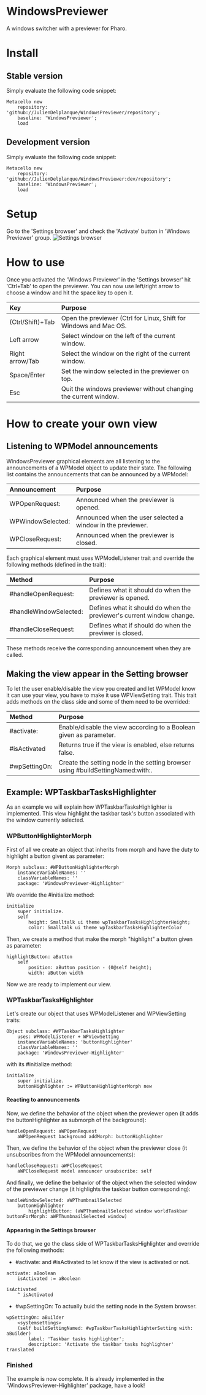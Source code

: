 # WindowsPreviewer
A windows switcher with a previewer for Pharo.

# Install
## Stable version
Simply evaluate the following code snippet:
~~~
Metacello new
    repository: 'github://JulienDelplanque/WindowsPreviewer/repository';
    baseline: 'WindowsPreviewer';
    load
~~~

## Development version
Simply evaluate the following code snippet:
~~~
Metacello new
    repository: 'github://JulienDelplanque/WindowsPreviewer:dev/repository';
    baseline: 'WindowsPreviewer';
    load
~~~

# Setup
Go to the 'Settings browser' and check the 'Activate' button in 'Windows Previewer' group.
![Settings browser](https://raw.githubusercontent.com/juliendelplanque/WindowsPreviewer/dev/misc/img/settings.png)

# How to use
Once you activated the 'Windows Previewer' in the 'Settings browser' hit 'Ctrl+Tab' to open the previewer.
You can now use left/right arrow to choose a window and hit the space key to open it.

| Key                  | Purpose                                                                   |
|:---------------------|:--------------------------------------------------------------------------|
| (Ctrl/Shift)+Tab     | Open the previewer (Ctrl for Linux, Shift for Windows and Mac OS.         |
| Left arrow           | Select window on the left of the current window.                          |
| Right arrow/Tab      | Select the window on the right of the current window.                     |
| Space/Enter          | Set the window selected in the previewer on top.                          |
| Esc                  | Quit the windows previewer without changing the current window.           |

# How to create your own view
## Listening to WPModel announcements
WindowsPreviewer graphical elements are all listening to the announcements of a WPModel object to update their state.
The following list contains the announcements that can be announced by a WPModel:

| Announcement      | Purpose                                                    |
|:------------------|:-----------------------------------------------------------|
| WPOpenRequest:    | Announced when the previewer is opened.                    |
| WPWindowSelected: | Announced when the user selected a window in the previewer.|
| WPCloseRequest:   | Announced when the previewer is closed.                    |

Each graphical element must uses WPModelListener trait and override the following methods (defined in the trait):

| Method                 | Purpose                                                               |
|:-----------------------|:----------------------------------------------------------------------|
| #handleOpenRequest:    | Defines what it should do when the previewer is opened.               |
| #handleWindowSelected: | Defines what it should do when the previewer's current window change. |
| #handleCloseRequest:   | Defines what if should do when the previwer is closed.                |

These methods receive the corresponding announcement when they are called.

## Making the view appear in the Setting browser
To let the user enable/disable the view you created and let WPModel know it can use your view, you have to make it use WPViewSetting trait.
This trait adds methods on the class side and some of them need to be overrided:

| Method        | Purpose                                                                        |
|:--------------|:-------------------------------------------------------------------------------|
| #activate:    | Enable/disable the view according to a Boolean given as parameter.             |
| #isActivated  | Returns true if the view is enabled, else returns false.                       |
| #wpSettingOn: | Create the setting node in the setting browser using #buildSettingNamed:with:. |

## Example: WPTaskbarTasksHighlighter
As an example we will explain how WPTaskbarTasksHighlighter is implemented.
This view highlight the taskbar task's button associated with the window currently selected.

### WPButtonHighlighterMorph
First of all we create an object that inherits from morph and have the duty to highlight a button givent as parameter:
~~~
Morph subclass: #WPButtonHighlighterMorph
    instanceVariableNames: ''
    classVariableNames: ''
    package: 'WindowsPreviewer-Highlighter'
~~~

We override the #initialize method:
~~~
initialize
    super initialize.
    self
        height: Smalltalk ui theme wpTaskbarTasksHighlighterHeight;
        color: Smalltalk ui theme wpTaskbarTasksHighlighterColor
~~~

Then, we create a method that make the morph "highlight" a button given as parameter:
~~~
highlightButton: aButton
    self
        position: aButton position - (0@self height);
        width: aButton width
~~~

Now we are ready to implement our view.

### WPTaskbarTasksHighlighter
Let's create our object that uses WPModelListener and WPViewSetting traits:
~~~
Object subclass: #WPTaskbarTasksHighlighter
    uses: WPModelListener + WPViewSetting
    instanceVariableNames: 'buttonHighlighter'
    classVariableNames: ''
    package: 'WindowsPreviewer-Highlighter'
~~~

with its #initialize method:
~~~
initialize
    super initialize.
    buttonHighlighter := WPButtonHighlighterMorph new
~~~

#### Reacting to announcements
Now, we define the behavior of the object when the previewer open (it adds the buttonHighlighter as submorph of the background):
~~~
handleOpenRequest: aWPOpenRequest
    aWPOpenRequest background addMorph: buttonHighlighter
~~~

Then, we define the behavior of the object when the previewer close (it unsubscribes from the WPModel announcements):
~~~
handleCloseRequest: aWPCloseRequest
    aWPCloseRequest model announcer unsubscribe: self
~~~

And finally, we define the behavior of the object when the selected window of the previewer change (it highlights the taskbar button corresponding):
~~~
handleWindowSelected: aWPThumbnailSelected
    buttonHighlighter
        highlightButton: (aWPThumbnailSelected window worldTaskbar buttonForMorph: aWPThumbnailSelected window)
~~~

#### Appearing in the Settings browser
To do that, we go the class side of WPTaskbarTasksHighlighter and override the following methods:

- #activate: and #isActivated to let know if the view is activated or not.
~~~
activate: aBoolean
    isActivated := aBoolean
~~~

~~~
isActivated
    ^ isActivated
~~~

- #wpSettingOn: To actually buid the setting node in the System browser.
~~~
wpSettingOn: aBuilder
    <systemsettings>
    (self buildSettingNamed: #wpTaskbarTasksHighlighterSetting with: aBuilder)
        label: 'Taskbar tasks highlighter';
        description: 'Activate the taskbar tasks highlighter' translated
~~~

### Finished
The example is now complete. It is already implemented in the 'WindowsPreviewer-Highlighter' package, have a look!

